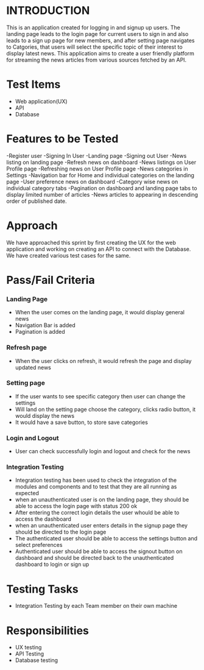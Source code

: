 # INTRODUCTION

This is an application created for logging in and signup up users. The landing page leads to the login page for current users to sign in and also leads to a sign up page for new members, and after setting page navigates to Catgories, that users will select the specific topic of their interest to display latest news. This application aims to create a user friendly platform for streaming the news articles from various sources fetched by an API.

# Test Items
- Web application(UX) 
- API
- Database 

# Features to be Tested
-Register user
-Signing In User
-Landing page 
-Signing out User
-News listing on landing page
-Refresh news on dashboard
-News listings on User Profile page 
-Refreshing news on User Profile page
-News categories in Settings
-Navigation bar for Home and individual categories on the landing page
-User preference news on dashboard
-Category wise news on individual category tabs
-Pagination on dashboard and landing page tabs to display limited number of articles
-News articles to appearing in descending order of published date.


# Approach
We have approached this sprint by first creating the UX for the web application and working on creating an API to connect with the Database. We have created various test cases for the same.

# Pass/Fail Criteria

### Landing Page 
- When the user comes on the landing page, it would display general news
- Navigation Bar is added
- Pagination is added

### Refresh page
- When the user clicks on refresh, it would refresh the page and display updated news

### Setting page
- If the user wants to see specific category then user can change the settings
- Will land on the setting page choose the category, clicks radio button, it would display the news
- It would have a save button, to store save categories


### Login and Logout
- User can check successfully login and logout and check for the news
### Integration Testing
- Integration testing has been used to check the integration of the modules and components and to test that they are all running as expected
- when an unauthenticated user is on the landing page, they should be able to access the login page with status 200 ok
- After entering the correct login details the user whould be able to access the dashboard 
- when an unauthenticated user enters details in the signup page they should be directed to the login page 
- The authenticated user should be able to access the settings button and select preferences 
- Authenticated user should be able to access the signout button on dashboard and should be directed back to the unauthenticated dashboard to login or sign up

# Testing Tasks
- Integration Testing by each Team member on their own machine

# Responsibilities
- UX testing
- API Testing
- Database testing
